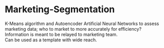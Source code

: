 # Marketing-Segmentation
K-Means algorithm and Autoencoder Artificial Neural Networks to assess marketing data; who to market to more accurately for efficiency? Information is meant to be relayed to marketing team.  
Can be used as a template with wide reach. 
